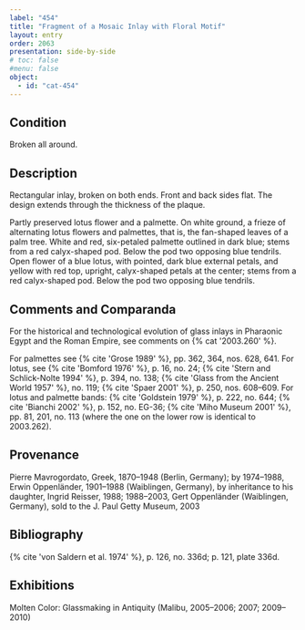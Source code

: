```yaml
---
label: "454"
title: "Fragment of a Mosaic Inlay with Floral Motif"
layout: entry
order: 2063
presentation: side-by-side
# toc: false
#menu: false 
object:
  - id: "cat-454"
---
```


## Condition

Broken all around.

## Description

Rectangular inlay, broken on both ends. Front and back sides flat. The design extends through the thickness of the plaque.

Partly preserved lotus flower and a palmette. On white ground, a frieze of alternating lotus flowers and palmettes, that is, the fan-shaped leaves of a palm tree. White and red, six-petaled palmette outlined in dark blue; stems from a red calyx-shaped pod. Below the pod two opposing blue tendrils. Open flower of a blue lotus, with pointed, dark blue external petals, and yellow with red top, upright, calyx-shaped petals at the center; stems from a red calyx-shaped pod. Below the pod two opposing blue tendrils.

## Comments and Comparanda

For the historical and technological evolution of glass inlays in Pharaonic Egypt and the Roman Empire, see comments on {% cat '2003.260' %}.

For palmettes see {% cite 'Grose 1989' %}, pp. 362, 364, nos. 628, 641. For lotus, see {% cite 'Bomford 1976' %}, p. 16, no. 24; {% cite 'Stern and Schlick-Nolte 1994' %}, p. 394, no. 138; {% cite 'Glass from the Ancient World 1957' %}, no. 119; {% cite 'Spaer 2001' %}, p. 250, nos. 608–609. For lotus and palmette bands: {% cite 'Goldstein 1979' %}, p. 222, no. 644; {% cite 'Bianchi 2002' %}, p. 152, no. EG-36; {% cite 'Miho Museum 2001' %}, pp. 81, 201, no. 113 (where the one on the lower row is identical to 2003.262).

## Provenance

Pierre Mavrogordato, Greek, 1870–1948 (Berlin, Germany); by 1974–1988, Erwin Oppenländer, 1901–1988 (Waiblingen, Germany), by inheritance to his daughter, Ingrid Reisser, 1988; 1988–2003, Gert Oppenländer (Waiblingen, Germany), sold to the J. Paul Getty Museum, 2003

## Bibliography

{% cite 'von Saldern et al. 1974' %}, p. 126, no. 336d; p. 121, plate 336d.

## Exhibitions

Molten Color: Glassmaking in Antiquity (Malibu, 2005–2006; 2007; 2009–2010)